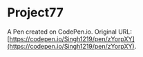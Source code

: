 # Project77

A Pen created on CodePen.io. Original URL: [https://codepen.io/Singh1219/pen/zYorpXY](https://codepen.io/Singh1219/pen/zYorpXY).


